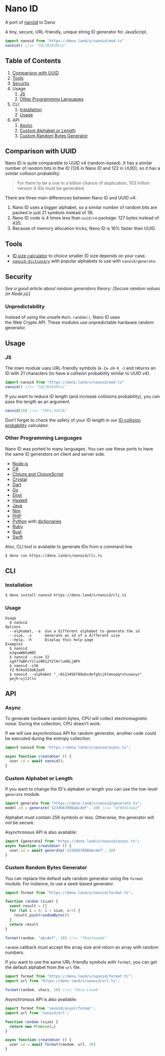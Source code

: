 # Nano ID
A port of [nanoid] to Deno

A tiny, secure, URL-friendly, unique string ID generator for JavaScript.

```js
import nanoid from "https://deno.land/x/nanoid/mod.ts"
nanoid() //=> "lQLTBJKVRCuc"
```

## Table of Contents

1. [Comparison with UUID](#comparison-with-uuid)
4. [Tools](#tools)
3. [Security](#security)
6. Usage
   1. [JS](#js)
   2. [Other Programming Languages](#other-programming-languages)
5. CLI
   1. [Installation](#installation)
   2. [Usage](#usage-1)
7. API
   1. [Async](#async)
   3. [Custom Alphabet or Length](#custom-alphabet-or-length)
   4. [Custom Random Bytes Generator](#custom-random-bytes-generator)


## Comparison with UUID

Nano ID is quite comparable to UUID v4 (random-based).
It has a similar number of random bits in the ID
(126 in Nano ID and 122 in UUID), so it has a similar collision probability:

> For there to be a one in a billion chance of duplication,
> 103 trillion version 4 IDs must be generated.

There are three main differences between Nano ID and UUID v4:

1. Nano ID uses a bigger alphabet, so a similar number of random bits
   are packed in just 21 symbols instead of 36.
2. Nano ID code is 4 times less than `uuid/v4` package:
   127 bytes instead of 435.
3. Because of memory allocation tricks, Nano ID is 16% faster than UUID.

## Tools

* [ID size calculator] to choice smaller ID size depends on your case.
* [`nanoid-dictionary`] with popular alphabets to use with `nanoid/generate`.

[`nanoid-dictionary`]: https://github.com/CyberAP/nanoid-dictionary
[ID size calculator]:  https://zelark.github.io/nano-id-cc/


## Security

*See a good article about random generators theory:
[Secure random values (in Node.js)]*


### Unpredictability

Instead of using the unsafe `Math.random()`, Nano ID uses the Web Crypto API. These modules use unpredictable
hardware random generator.

## Usage

### JS

The main module uses URL-friendly symbols (`A-Za-z0-9_-`) and returns an ID
with 21 characters (to have a collision probability similar to UUID v4).

```js
import nanoid from "https://deno.land/x/nanoid/mod.ts"
nanoid() //=> "lQLTBJKVRCuc"
```

If you want to reduce ID length (and increase collisions probability),
you can pass the length as an argument.

```js
nanoid(10) //=> "IRFa-VaY2b"
```

Don’t forget to check the safety of your ID length
in our [ID collision probability] calculator.

[ID collision probability]: https://zelark.github.io/nano-id-cc/
[nanoid]: https://github.com/ai/nanoid


### Other Programming Languages

Nano ID was ported to many languages. You can use these ports to have the same
ID generators on client and server side.

* [Node.js](https://github.com/ai/nanoid)
* [C#](https://github.com/codeyu/nanoid-net)
* [Clojure and ClojureScript](https://github.com/zelark/nano-id)
* [Crystal](https://github.com/mamantoha/nanoid.cr)
* [Dart](https://github.com/pd4d10/nanoid-dart)
* [Go](https://github.com/matoous/go-nanoid)
* [Elixir](https://github.com/railsmechanic/nanoid)
* [Haskell](https://github.com/4e6/nanoid-hs)
* [Java](https://github.com/aventrix/jnanoid)
* [Nim](https://github.com/icyphox/nanoid.nim)
* [PHP](https://github.com/hidehalo/nanoid-php)
* [Python](https://github.com/puyuan/py-nanoid) with [dictionaries](https://pypi.org/project/nanoid-dictionary)
* [Ruby](https://github.com/radeno/nanoid.rb)
* [Rust](https://github.com/nikolay-govorov/nanoid)
* [Swift](https://github.com/antiflasher/NanoID)

Also, CLI tool is available to generate IDs from a command line.

```sh
$ deno run https://deno.land/x/nanoid/cli.ts
```

## CLI

### Installation

```sh
$ deno install nanoid https://deno.land/x/nanoid/cli.ts
```

### Usage

```
Usage
  $ nanoid
Options
  --alphabet, -a  Use a different alphabet to generate the id
  --size, -s      Generate an id of a different size
  --help, -h      Display this help page
Examples
  $ nanoid
  eJgswWA5uW8I
  $ nanoid --size 32
  xgX77wBFcY1lso9R12Y2lHrluUbLjAPV
  $ nanoid -s16
  YZ-MJ4oXIGUK2edY
  $ nanoid --alphabet "_~0123456789abcdefghijklmnopqrstuvwxyz"
  pejh~ujt2lln
```

## API

### Async

To generate hardware random bytes, CPU will collect electromagnetic noise.
During the collection, CPU doesn’t work.

If we will use asynchronous API for random generator,
another code could be executed during the entropy collection.

```js
import nanoid from "https://deno.land/x/nanoid/async.ts";

async function createUser () {
  user.id = await nanoid();
}
```


### Custom Alphabet or Length

If you want to change the ID's alphabet or length
you can use the low-level `generate` module.

```js
import generate from "https://deno.land/x/nanoid/generate.ts";
model.id = generate('1234567890abcdef', 10) //=> "4f90d13a42"
```

Alphabet must contain 256 symbols or less.
Otherwise, the generator will not be secure.

Asynchronous API is also available:

```js
import {generate} from "https://deno.land/x/nanoid/async.ts";
async function createUser () {
  user.id = await generate('1234567890abcdef', 10)
}
```

### Custom Random Bytes Generator

You can replace the default safe random generator using the `format` module.
For instance, to use a seed-based generator.

```js
import format from "https://deno.land/x/nanoid/format.ts";

function random (size) {
  const result = []
  for (let i = 0; i < size; i++) {
    result.push(randomByte())
  }
  return result
}

format(random, "abcdef", 10) //=> "fbaefaadeb"
```

`random` callback must accept the array size and return an array
with random numbers.

If you want to use the same URL-friendly symbols with `format`,
you can get the default alphabet from the `url` file.

```js
import format from "https://deno.land/x/nanoid/format.ts";
import url from "https://deno.land/x/nanoid/url.ts";

format(random, chars, 10) //=> "93ce_Ltuub"
```

Asynchronous API is also available:

```js
import format from 'nanoid/async/format';
import url from 'nanoid/url';

function random (size) {
  return new Promise(…)
}

async function createUser () {
  user.id = await format(random, url, 10)
}
```
